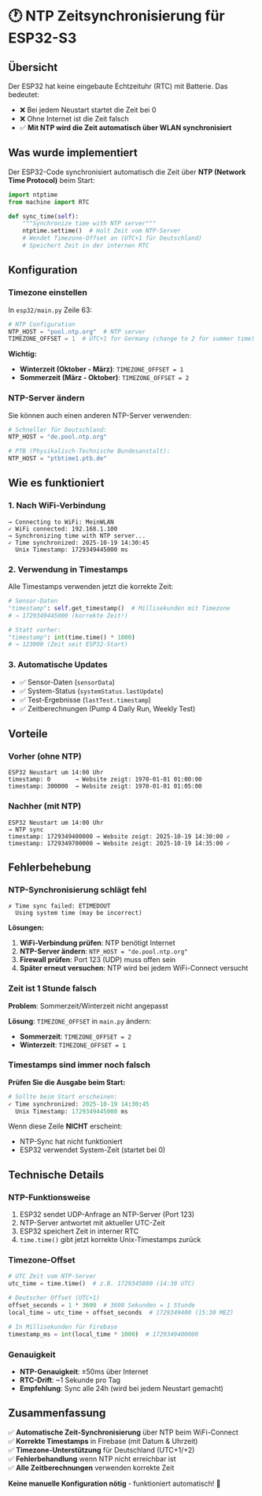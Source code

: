 # 🕐 NTP Zeitsynchronisierung für ESP32-S3

## Übersicht

Der ESP32 hat keine eingebaute Echtzeituhr (RTC) mit Batterie. Das bedeutet:
- ❌ Bei jedem Neustart startet die Zeit bei 0
- ❌ Ohne Internet ist die Zeit falsch
- ✅ **Mit NTP wird die Zeit automatisch über WLAN synchronisiert**

## Was wurde implementiert

Der ESP32-Code synchronisiert automatisch die Zeit über **NTP (Network Time Protocol)** beim Start:

```python
import ntptime
from machine import RTC

def sync_time(self):
    """Synchronize time with NTP server"""
    ntptime.settime()  # Holt Zeit vom NTP-Server
    # Wendet Timezone-Offset an (UTC+1 für Deutschland)
    # Speichert Zeit in der internen RTC
```

## Konfiguration

### Timezone einstellen

In `esp32/main.py` Zeile 63:

```python
# NTP Configuration
NTP_HOST = "pool.ntp.org"  # NTP server
TIMEZONE_OFFSET = 1  # UTC+1 for Germany (change to 2 for summer time)
```

**Wichtig:** 
- **Winterzeit (Oktober - März)**: `TIMEZONE_OFFSET = 1` 
- **Sommerzeit (März - Oktober)**: `TIMEZONE_OFFSET = 2`

### NTP-Server ändern

Sie können auch einen anderen NTP-Server verwenden:

```python
# Schneller für Deutschland:
NTP_HOST = "de.pool.ntp.org"

# PTB (Physikalisch-Technische Bundesanstalt):
NTP_HOST = "ptbtime1.ptb.de"
```

## Wie es funktioniert

### 1. Nach WiFi-Verbindung

```
→ Connecting to WiFi: MeinWLAN
✓ WiFi connected: 192.168.1.100
→ Synchronizing time with NTP server...
✓ Time synchronized: 2025-10-19 14:30:45
  Unix Timestamp: 1729349445000 ms
```

### 2. Verwendung in Timestamps

Alle Timestamps verwenden jetzt die korrekte Zeit:

```python
# Sensor-Daten
"timestamp": self.get_timestamp()  # Millisekunden mit Timezone
# → 1729349445000 (korrekte Zeit!)

# Statt vorher:
"timestamp": int(time.time() * 1000)
# → 123000 (Zeit seit ESP32-Start)
```

### 3. Automatische Updates

- ✅ Sensor-Daten (`sensorData`)
- ✅ System-Status (`systemStatus.lastUpdate`)
- ✅ Test-Ergebnisse (`lastTest.timestamp`)
- ✅ Zeitberechnungen (Pump 4 Daily Run, Weekly Test)

## Vorteile

### Vorher (ohne NTP)
```
ESP32 Neustart um 14:00 Uhr
timestamp: 0       → Website zeigt: 1970-01-01 01:00:00
timestamp: 300000  → Website zeigt: 1970-01-01 01:05:00
```

### Nachher (mit NTP)
```
ESP32 Neustart um 14:00 Uhr
→ NTP sync
timestamp: 1729349400000 → Website zeigt: 2025-10-19 14:30:00 ✓
timestamp: 1729349700000 → Website zeigt: 2025-10-19 14:35:00 ✓
```

## Fehlerbehebung

### NTP-Synchronisierung schlägt fehl

```
✗ Time sync failed: ETIMEDOUT
  Using system time (may be incorrect)
```

**Lösungen:**
1. **WiFi-Verbindung prüfen**: NTP benötigt Internet
2. **NTP-Server ändern**: `NTP_HOST = "de.pool.ntp.org"`
3. **Firewall prüfen**: Port 123 (UDP) muss offen sein
4. **Später erneut versuchen**: NTP wird bei jedem WiFi-Connect versucht

### Zeit ist 1 Stunde falsch

**Problem**: Sommerzeit/Winterzeit nicht angepasst

**Lösung**: `TIMEZONE_OFFSET` in `main.py` ändern:
- **Sommerzeit**: `TIMEZONE_OFFSET = 2`
- **Winterzeit**: `TIMEZONE_OFFSET = 1`

### Timestamps sind immer noch falsch

**Prüfen Sie die Ausgabe beim Start:**

```python
# Sollte beim Start erscheinen:
✓ Time synchronized: 2025-10-19 14:30:45
  Unix Timestamp: 1729349445000 ms
```

Wenn diese Zeile **NICHT** erscheint:
- NTP-Sync hat nicht funktioniert
- ESP32 verwendet System-Zeit (startet bei 0)

## Technische Details

### NTP-Funktionsweise

1. ESP32 sendet UDP-Anfrage an NTP-Server (Port 123)
2. NTP-Server antwortet mit aktueller UTC-Zeit
3. ESP32 speichert Zeit in interner RTC
4. `time.time()` gibt jetzt korrekte Unix-Timestamps zurück

### Timezone-Offset

```python
# UTC Zeit vom NTP-Server
utc_time = time.time()  # z.B. 1729345800 (14:30 UTC)

# Deutscher Offset (UTC+1)
offset_seconds = 1 * 3600  # 3600 Sekunden = 1 Stunde
local_time = utc_time + offset_seconds  # 1729349400 (15:30 MEZ)

# In Millisekunden für Firebase
timestamp_ms = int(local_time * 1000)  # 1729349400000
```

### Genauigkeit

- **NTP-Genauigkeit**: ±50ms über Internet
- **RTC-Drift**: ~1 Sekunde pro Tag
- **Empfehlung**: Sync alle 24h (wird bei jedem Neustart gemacht)

## Zusammenfassung

✅ **Automatische Zeit-Synchronisierung** über NTP beim WiFi-Connect  
✅ **Korrekte Timestamps** in Firebase (mit Datum & Uhrzeit)  
✅ **Timezone-Unterstützung** für Deutschland (UTC+1/+2)  
✅ **Fehlerbehandlung** wenn NTP nicht erreichbar ist  
✅ **Alle Zeitberechnungen** verwenden korrekte Zeit  

**Keine manuelle Konfiguration nötig** - funktioniert automatisch! 🎉
